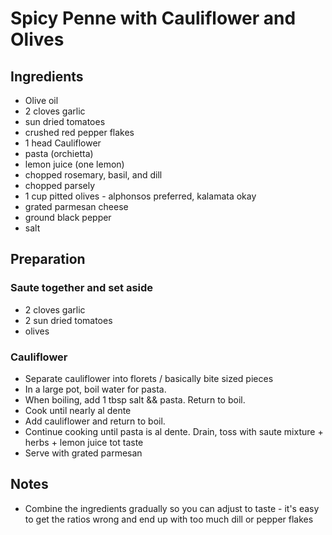 # Spicy Penne with Cauliflower and Olives

## Ingredients
* Olive oil
* 2 cloves garlic
* sun dried tomatoes
* crushed red pepper flakes
* 1 head Cauliflower
* pasta (orchietta)
* lemon juice (one lemon)
* chopped rosemary, basil, and dill
* chopped parsely
* 1 cup pitted olives - alphonsos preferred, kalamata okay
* grated parmesan cheese
* ground black pepper
* salt

## Preparation
### Saute together and set aside
* 2 cloves garlic
* 2 sun dried tomatoes
* olives


### Cauliflower
* Separate cauliflower into florets / basically bite sized pieces
* In a large pot, boil water for pasta.
* When boiling, add 1 tbsp salt && pasta. Return to boil.
* Cook until nearly al dente
* Add cauliflower and return to boil.
* Continue cooking until pasta is al dente. Drain, toss with saute mixture + herbs + lemon juice tot taste
* Serve with grated parmesan

## Notes
* Combine the ingredients gradually so you can adjust to taste - it's easy to get the ratios wrong and end up with too much dill or pepper flakes

